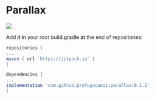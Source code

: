 # Parallax

[![](https://jitpack.io/v/profugocanis/parallax.svg)](https://jitpack.io/#profugocanis/parallax)

Add it in your root build.gradle at the end of repositories:

```groovy
repositories {
...
maven { url 'https://jitpack.io' }
}

dependencies {
...
implementation 'com.github.profugocanis:parallax:0.1.1'
}
```

